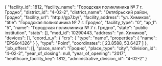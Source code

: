 {
    "facility_id": 1812,
    "facility_name": "Городская поликлиника № 7 г. Гродно",
    "district_id": "4-02-2",
    "district_name": "Октябрьский район, Гродно",
    "facility_url": "http:\/\/gp7.by\/",
    "facility_address": "ул. Химиков",
    "title": "Городская поликлиника № 7 г. Гродно",
    "facility_type": "0",
    "ap_1": "5",
    "name": "Городская поликлиника № 7 г. Гродно",
    "state": "public institution",
    "stats": [],
    "med_id": 10290443,
    "address": "ул. Химиков",
    "devices": [],
    "coord_x_y": {
        "crs": {
            "type": "name",
            "properties": {
                "name": "EPSG:4326"
            }
        },
        "type": "Point",
        "coordinates": [
            23.8588,
            53.6427
        ]
    },
    "job_offers": [],
    "place_name": "Гродно",
    "place_type": "city",
    "division_id": "4-02-2",
    "year_of_closing": null,
    "year_of_opening": "2017",
    "healthcare_facility_key": 1812,
    "administrative_division_id": "4-02-2"
}